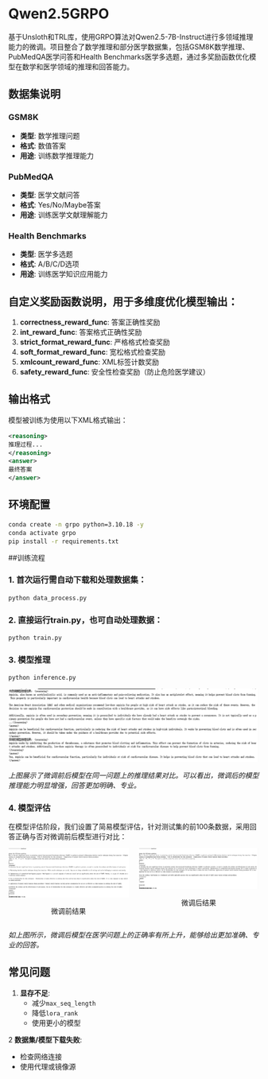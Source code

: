 
# Qwen2.5GRPO

基于Unsloth和TRL库，使用GRPO算法对Qwen2.5-7B-Instruct进行多领域推理能力的微调。项目整合了数学推理和部分医学数据集，包括GSM8K数学推理、PubMedQA医学问答和Health Benchmarks医学多选题，通过多奖励函数优化模型在数学和医学领域的推理和回答能力。

## 数据集说明

### GSM8K
- **类型**: 数学推理问题
- **格式**: 数值答案
- **用途**: 训练数学推理能力

### PubMedQA
- **类型**: 医学文献问答
- **格式**: Yes/No/Maybe答案
- **用途**: 训练医学文献理解能力

### Health Benchmarks
- **类型**: 医学多选题
- **格式**: A/B/C/D选项
- **用途**: 训练医学知识应用能力

## 自定义奖励函数说明，用于多维度优化模型输出：

1. **correctness_reward_func**: 答案正确性奖励
2. **int_reward_func**: 答案格式正确性奖励
3. **strict_format_reward_func**: 严格格式检查奖励
4. **soft_format_reward_func**: 宽松格式检查奖励
5. **xmlcount_reward_func**: XML标签计数奖励
6. **safety_reward_func**: 安全性检查奖励（防止危险医学建议）

## 输出格式

模型被训练为使用以下XML格式输出：

```xml
<reasoning>
推理过程...
</reasoning>
<answer>
最终答案
</answer>
```

## 环境配置

```bash
conda create -n grpo python=3.10.18 -y
conda activate grpo
pip install -r requirements.txt
```

##训练流程

### 1. 首次运行需自动下载和处理数据集：

```bash
python data_process.py
```

### 2. 直接运行train.py，也可自动处理数据：

```bash
python train.py
```

### 3. 模型推理

```bash
python inference.py
```

<img src="img/compare.png" width="600" />

*上图展示了微调前后模型在同一问题上的推理结果对比。可以看出，微调后的模型推理能力明显增强，回答更加明确、专业。*

### 4. 模型评估

在模型评估阶段，我们设置了简易模型评估，针对测试集的前100条数据，采用回答正确与否对微调前后模型进行对比：

<div style="display: flex; gap: 20px; align-items: flex-start;">
  <div>
    <img src="img/oriresult.png" width="350" />
    <p align="center">微调前结果</p>
  </div>
  <div>
    <img src="img/grporesult.png" width="350" />
    <p align="center">微调后结果</p>
  </div>
</div>

*如上图所示，微调后模型在医学问题上的正确率有所上升，能够给出更加准确、专业的回答。*

## 常见问题

1. **显存不足**:
   - 减少`max_seq_length`
   - 降低`lora_rank`
   - 使用更小的模型

2 **数据集/模型下载失败**:
   - 检查网络连接
   - 使用代理或镜像源
